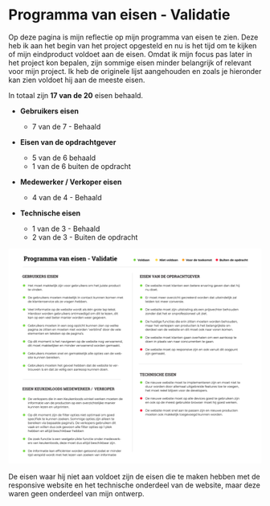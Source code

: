 # Programma van eisen - Validatie

Op deze pagina is mijn reflectie op mijn programma van eisen te zien. Deze heb ik aan het begin van het project opgesteld en nu is het tijd om te kijken of mijn eindproduct voldoet aan de eisen. Omdat ik mijn focus pas later in het project kon bepalen, zijn sommige eisen minder belangrijk of relevant voor mijn project. Ik heb de originele lijst aangehouden en zoals je hieronder kan zien voldoet hij aan de meeste eisen.

In totaal zijn **17 van de 20** eisen behaald.

* **Gebruikers eisen**

  * 7 van de 7 - Behaald

* **Eisen van de opdrachtgever**

  * 5 van de 6 behaald
  * 1 van de 6 buiten de opdracht

* **Medewerker / Verkoper eisen**

  * 4 van de 4 - Behaald

* **Technische eisen**
  * 1 van de 3 - Behaald
  * 2 van de 3 - Buiten de opdracht

![Programma van eisen - validatie](../.gitbook/assets/pve-validatie-01.png)

De eisen waar hij niet aan voldoet zijn de eisen die te maken hebben met de responsive website en het technische onderdeel van de website, maar deze waren geen onderdeel van mijn ontwerp. 

